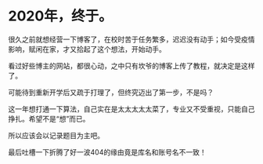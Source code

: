 # 2020年，终于。

很久之前就想经营一下博客了，在校时苦于任务繁多，迟迟没有动手；如今受疫情影响，赋闲在家，才又拾起了这个想法，开始动手。</br>

看过好些博主的网站，都很心动，之中只有坎爷的博客上传了教程，就决定是这样了。</br>

可能待到重新开学后又疏于打理了，但终究迈出了第一步，不是吗？</br>

这一年想打通一下算法，自己实在是太太太太太菜了，专业又不受重视，只能自己挣扎。希望不是“想”而已。</br>

所以应该会以记录题目为主吧。</br>

最后吐槽一下折腾了好一波404的缘由竟是库名和账号名不一致！